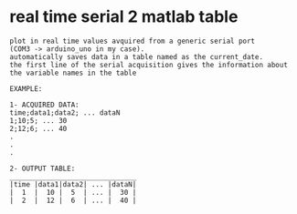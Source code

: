 # real time serial 2 matlab table

    plot in real time values avquired from a generic serial port 
    (COM3 -> arduino_uno in my case).
    automatically saves data in a table named as the current_date.
    the first line of the serial acquisition gives the information about the variable names in the table 
    
    EXAMPLE:

    1- ACQUIRED DATA:
    time;data1;data2; ... dataN
    1;10;5; ... 30
    2;12;6; ... 40
    .
    .
    .

    2- OUTPUT TABLE:
    _______________________________
    |time |data1|data2| ... |dataN|
    |  1  |  10 |  5  | ... |  30 |
    |  2  |  12 |  6  | ... |  40 |
